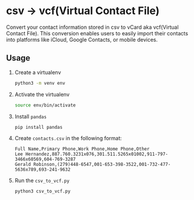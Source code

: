 # csv -> vcf(Virtual Contact File)

Convert your contact information stored in csv to vCard aka vcf(Virtual Contact File). This conversion enables users to easily import their contacts into platforms like iCloud, Google Contacts, or mobile devices.

## Usage
1. Create a virtualenv

    ```bash
    python3 -m venv env
    ```
2. Activate the virtualenv

    ```bash
    source env/bin/activate
    ```
3. Install `pandas`

    ```bash
    pip install pandas
    ```
4. Create `contacts.csv` in the following format:

    ```
    Full Name,Primary Phone,Work Phone,Home Phone,Other
    Lee Hernandez,887.760.3231x076,301.511.5265x01002,911-797-3466x60569,604-769-3287
    Gerald Robinson,(279)448-6547,001-653-398-3522,001-732-477-5636x789,693-241-9632
    ```
5. Run the `csv_to_vcf.py`

    ```
    python3 csv_to_vcf.py
    ```